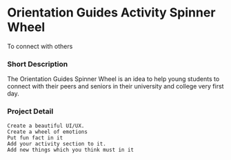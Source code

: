 # Orientation Guides Activity Spinner Wheel 
To connect with others 
### Short Description 
The Orientation Guides Spinner Wheel is an idea to help young students to connect with their peers and seniors in their university and college very first day.

### Project Detail
    Create a beautiful UI/UX.
    Create a wheel of emotions
    Put fun fact in it
    Add your activity section to it.
    Add new things which you think must in it
